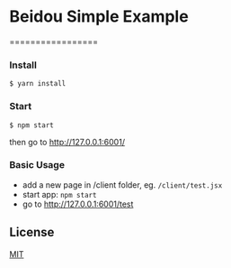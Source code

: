 # Beidou Simple Example
=================

### Install

```
$ yarn install
```

### Start  

``` 
$ npm start
```  

then go to http://127.0.0.1:6001/

### Basic Usage

* add a new page in /client folder, eg. `/client/test.jsx`
* start app: `npm start`
* go to http://127.0.0.1:6001/test


## License

[MIT](LICENSE)
